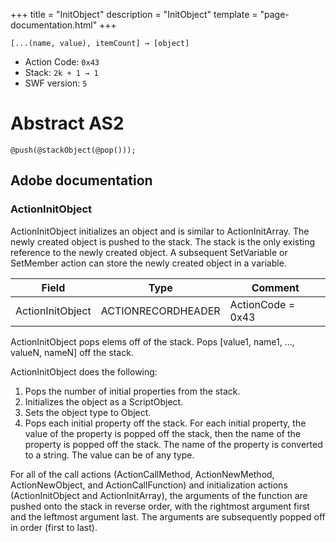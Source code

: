 +++
title = "InitObject"
description = "InitObject"
template = "page-documentation.html"
+++

```
[...(name, value), itemCount] → [object]
```

- Action Code: `0x43`
- Stack: `2k + 1 → 1`
- SWF version: `5`

# Abstract AS2

```
@push(@stackObject(@pop()));
```

## Adobe documentation

### ActionInitObject

ActionInitObject initializes an object and is similar to ActionInitArray. The newly created object is pushed to the
stack. The stack is the only existing reference to the newly created object. A subsequent SetVariable or
SetMember action can store the newly created object in a variable.

| Field            | Type               | Comment           |
|------------------|--------------------|-------------------|
| ActionInitObject | ACTIONRECORDHEADER | ActionCode = 0x43 |

ActionInitObject pops elems off of the stack. Pops [value1, name1, ..., valueN, nameN] off the stack.

ActionInitObject does the following:
1. Pops the number of initial properties from the stack.
2. Initializes the object as a ScriptObject.
3. Sets the object type to Object.
4. Pops each initial property off the stack.
   For each initial property, the value of the property is popped off the stack, then the name of the
   property is popped off the stack. The name of the property is converted to a string. The value can be of
   any type.

For all of the call actions (ActionCallMethod, ActionNewMethod, ActionNewObject, and ActionCallFunction) and
initialization actions (ActionInitObject and ActionInitArray), the arguments of the function are pushed onto the
stack in reverse order, with the rightmost argument first and the leftmost argument last. The arguments are
subsequently popped off in order (first to last).
